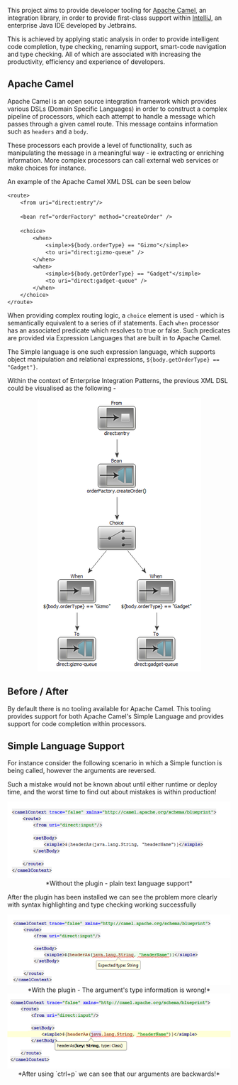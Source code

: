 This project aims to provide developer tooling for [Apache Camel](http://camel.apache.org/), an integration library, in order to provide first-class support within [IntelliJ](http://www.jetbrains.com/idea/), an enterprise Java IDE developed by Jetbrains.

This is achieved by applying static analysis in order to provide intelligent code completion, type checking, renaming support, smart-code navigation and type checking. All of which are associated with  increasing the productivity, efficiency and experience of developers.

## Apache Camel

Apache Camel is an open source integration framework which provides various DSLs (Domain Specific Languages) in order to construct a complex pipeline of processors, which each attempt to handle a message which passes through a given camel route. This message contains information such as `headers` and a `body`.

These processors each provide a level of functionality, such as manipulating the message in a meaningful way - ie extracting or enriching information. More complex processors can call external web services or make choices for instance.

An example of the Apache Camel XML DSL can be seen below

	<route>
		<from uri="direct:entry"/>

		<bean ref="orderFactory" method="createOrder" />

		<choice>
			<when>
				<simple>${body.orderType} == "Gizmo"</simple>
				<to uri="direct:gizmo-queue" />
			</when>
			<when>
				<simple>${body.getOrderType} == "Gadget"</simple>
				<to uri="direct:gadget-queue" />
			</when>
		</choice>
	</route>

When providing complex routing logic, a `choice` element is used - which is semantically equivalent to a series of if statements. Each `when` processor has an associated predicate which resolves to true or false. Such predicates are provided via Expression Languages that are built in to Apache Camel. 

The Simple language is one such expression language, which supports object manipulation and relational expressions, `${body.getOrderType} == "Gadget"}`. 

Within the context of Enterprise Integration Patterns, the previous XML DSL could be visualised as the following - 

<div class="text-center" align="center">
	<div><img src="docs_images/routeExample.png" alt="CBR Example" doc-img /></div>
</div>


Before / After
--------------

By default there is no tooling available for Apache Camel. This tooling provides support for both Apache Camel's Simple Language and provides support for code completion within processors.

## Simple Language Support
For instance consider the following scenario in which a Simple function is being called, however the arguments are reversed.

Such a mistake would not be known about until either runtime or deploy time, and the worst time to find out about mistakes is within production!

<div class="text-center" align="center">
	<div><img src="docs_images/codeExample_before.png" alt="Broken code - Incorrect arguments" doc-img /></div>
	*Without the plugin - plain text language support*
</div>

After the plugin has been installed we can see the problem more clearly with syntax highlighting and type checking working successfully

<div class="text-center" align="center">
	<div><img alt="Broken code - Incorrect arguments" src="docs_images/CodeExample_typeInformation.png" doc-img /></div>
	*With the plugin - The argument's type information is wrong!*
</div>


<div class="text-center" align="center">
	<div><img alt="Broken code - Type param" src="docs_images/CodeExample_typeParam.png" doc-img /></div>
	*After using `ctrl+p` we can see that our arguments are backwards!*
</div>


## 